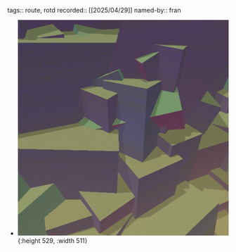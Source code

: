 tags:: route, rotd
recorded:: [[2025/04/29]]
named-by:: fran

- ![image.png](../assets/image_1745941647732_0.png){:height 529, :width 511}